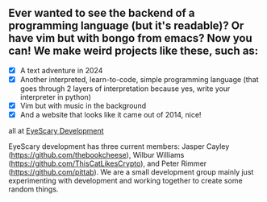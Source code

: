 ## Ever wanted to see the backend of a programming language (but it's readable)? Or have vim but with bongo from emacs? Now you can! We make weird projects like these, such as:

- [x] A text adventure in 2024  
- [x] Another interpreted, learn-to-code, simple programming language (that goes through 2 layers of interpretation because yes, write your interpreter in python)  
- [x] Vim but with music in the background
- [x] And a website that looks like it came out of 2014, nice!  

all at [EyeScary Development](https://eyescary.is-a.dev)
  
  
  
EyeScary development has three current members: Jasper Cayley (https://github.com/thebookcheese), Wilbur Williams (https://github.com/ThisCatLikesCrypto), and Peter Rimmer (https://github.com/pittab).
We are a small development group mainly just experimenting with development and working together to create some random things.
